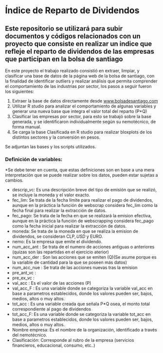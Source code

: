 # Índice de Reparto de Dividendos
## Este repositorio se utilizará para subir documentos y códigos relacionados con un proyecto que consiste en realizar un indice que refleje el reparto de dividendos de las empresas que participan en la bolsa de santiago
En este proyecto el trabajo realizado consistió en extraer, limpiar, y clasificar una base de datos de la página web de la bolsa de santiago, con la finalidad de identificar outliers y realizar
análisis que permita comprender el comportamiento de las industrias por sector, los pasos a seguir fueron los siguientes:

1) Extraer la base de datos directamente desde www.bolsadesantiago.com
2) Utilizar R studio para analizar el comportamiento de algunas variables y generar una nueva base que integra el valor total del reparto (P*Q)
3) Clasificar las empresas por sector, para esto se trabajó sobre la base generada, y se identificaron individualmente según su nemotécnico, de forma manual.
4) Se carga la base Clasificada en R studio para realizar bloxplots de los distintos sectores y la conversión en pesos.
  
Se adjuntan las bases y los scripts utilizados. 

### Definición de variables: 

*Se debe tener en cuenta, que estas definiciones son en base a una mera interpretación que se puede realizar sobre los datos, pueden estar sujetas a cambios.

- descrip_vc: Es una descripción breve del tipo de emisión que se realizó, se incluye la moneda y el valor exacto.
- fec_lim: Se trata de la fecha límite para realizar el pago de dividendos, aunque en la práctica la función de webscrap considera fec_lim como la fecha final para realizar la extracción de datos.
- fec_pago: Se trata de la fecha en que se realizará la emision efectiva, aunque en la práctica la función de webscrapping considera fec_pago como la fecha inicial para realizar la extracción de datos.
- moneda: Se trata de la moneda en que se realiza la emision de dividendos, se consideran CLP$, USD$ y EURO.
- nemo: Es la empresa que emite el dividendo.
- num_acc_ant : Se trata de el numero de acciones antiguas o anteriores (quizas son las repartidas en el ejercicio aterior)
- num_acc_der : Son las acciones que se emiten (Q)(Se asume porque es la variable de cantidad para la que se poseen más datos)
- num_acc_nue : Se trata de las acciones nuevas tras la emision 
- pre_ant_vc : 
- pre_ex_vc : 
- val_acc : Es el valor de las acciones (P)
- val_acc_F : Es una variable donde se categoriza la variable val_acc en base a parametros establecidos, donde los valores pueden ser, bajos, medios, altos o muy altos.
- tot_acc : Es una variable creada que señala P*Q osea, el monto total correspondiente al pago de dividendos
- tot_acc_F: Es una variable donde se categoriza la variable tot_acc en base a parametros establecidos, donde los valores pueden ser, bajos, medios, altos o muy altos.
- Nombre empresa: Es el nombre de la organización, identificado a través del nemotécnico.
- Clasificación: Corresponde al rubro de la empresa (servicios financieros, educacional, consumo, etc..)